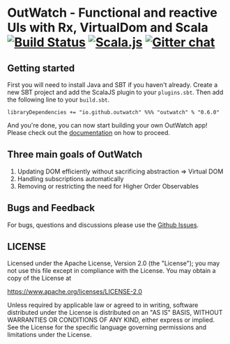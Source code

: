 # OutWatch - Functional and reactive UIs with Rx, VirtualDom and Scala [![Build Status](https://travis-ci.org/OutWatch/outwatch.svg?branch=master)](https://travis-ci.org/OutWatch/outwatch) [![Scala.js](https://www.scala-js.org/assets/badges/scalajs-0.6.6.svg)](https://www.scala-js.org) [![Gitter chat](https://badges.gitter.im/gitterHQ/gitter.png)](https://gitter.im/OutWatch/Lobby)


## Getting started

First you will need to install Java and SBT if you haven't already. 
Create a new SBT project and add the ScalaJS plugin to your `plugins.sbt`.
Then add the following line to your `build.sbt`.

    libraryDependencies += "io.github.outwatch" %%% "outwatch" % "0.6.0"
    
And you're done, you can now start building your own OutWatch app!
Please check out the [documentation](https://outwatch.github.io/) on how to proceed.


## Three main goals of OutWatch

1. Updating DOM efficiently without sacrificing abstraction => Virtual DOM
2. Handling subscriptions automatically
3. Removing or restricting the need for Higher Order Observables



## Bugs and Feedback

For bugs, questions and discussions please use the [Github Issues](https://github.com/OutWatch/outwatch/issues).

## LICENSE

Licensed under the Apache License, Version 2.0 (the "License");
you may not use this file except in compliance with the License.
You may obtain a copy of the License at

<https://www.apache.org/licenses/LICENSE-2.0>

Unless required by applicable law or agreed to in writing, software
distributed under the License is distributed on an "AS IS" BASIS,
WITHOUT WARRANTIES OR CONDITIONS OF ANY KIND, either express or implied.
See the License for the specific language governing permissions and
limitations under the License.
